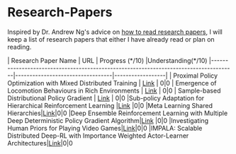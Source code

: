 # Research-Papers

Inspired by Dr. Andrew Ng's advice on [how to read research papers](https://youtu.be/733m6qBH-jI?t=160), I will keep a list of research papers that either I have already read or plan on reading.

| Research Paper Name                                                                  | URL                              | Progress (\*/10) |Understanding(\*/10)
|--------------------------------------------------------------------------------------|----------------------------------|------------------|
| Proximal Policy Optimization with Mixed Distributed Training     | [Link](https://arxiv.org/pdf/1907.06479.pdf) |      0|0
| Emergence of Locomotion Behaviours in Rich Environments   | [Link](https://arxiv.org/pdf/1707.02286.pdf) |      0|0
| Sample-based Distributional Policy Gradient  | [Link](https://arxiv.org/pdf/1707.02286.pdf) |      0|0
|Sub-policy Adaptation for Hierarchical Reinforcement Learning |[Link](https://openreview.net/forum?id=ByeWogStDS) |0|0
|Meta Learning Shared Hierarchies|[Link](https://arxiv.org/pdf/1710.09767.pdf)|0|0
|Deep Ensemble Reinforcement Learning with Multiple Deep Deterministic Policy Gradient Algorithm|[Link](https://www.hindawi.com/journals/mpe/2020/4275623/#abstract) |0|0
|Investigating Human Priors for Playing Video Games|[Link](https://arxiv.org/pdf/1802.10217.pdf)|0|0
|IMPALA: Scalable Distributed Deep-RL with Importance Weighted Actor-Learner Architectures|[Link](https://arxiv.org/pdf/1802.01561.pdf)|0|0


